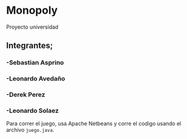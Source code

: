 # Monopoly

Proyecto universidad


## Integrantes;
### -Sebastian Asprino
### -Leonardo Avedaño
### -Derek Perez
### -Leonardo Solaez

Para correr el juego, usa Apache Netbeans y corre el codigo usando el archivo `juego.java`.
